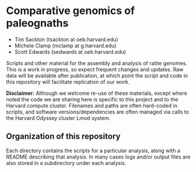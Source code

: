 Comparative genomics of paleognaths
===============

- Tim Sackton (tsackton at oeb.harvard.edu)
- Michele Clamp (mclamp at g.harvard.edu)
- Scott Edwards (sedwards at oeb.harvard.edu)

Scripts and other material for the assembly and analysis of ratite genomes. This is a work
in progress, so expect frequent changes and updates. Raw data will be available after publication,
at which point the script and code in this repository will facilitate replication of our work.

**Disclaimer:** Although we welcome re-use of these materials, except where noted the code
we are sharing here is specific to this project and to the Harvard compute cluster. 
Filenames and paths are often hard-coded in scripts, and software versions/dependencies are
often managed via calls to the Harvard Odyssey cluster Lmod system.


Organization of this repository
------------

Each directory contains the scripts for a particular analysis, along with a README describing
that analysis. In many cases logs and/or output files are also stored in a subdirectory 
under each analysis.